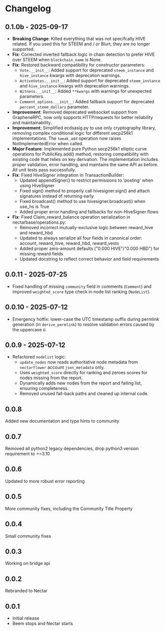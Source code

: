 # Changelog

## 0.1.0b - 2025-09-17

- **Breaking Change**: Killed everything that was not specifcally HIVE related. If you used this for STEEM and / or Blurt, they are no longer supported.
- **Fix**: Corrected inverted fallback logic in chain detection to prefer HIVE over STEEM when `blockchain_name` is None.
- **Fix**: Restored backward compatibility for constructor parameters:
  - `Vote.__init__`: Added support for deprecated `steem_instance` and `hive_instance` kwargs with deprecation warnings.
  - `ActiveVotes.__init__`: Added support for deprecated `steem_instance` and `hive_instance` kwargs with deprecation warnings.
  - `Witness.__init__`: Added `**kwargs` with warnings for unexpected parameters.
  - `Comment_options.__init__`: Added fallback support for deprecated `percent_steem_dollars` parameter.
- **Improvement**: Removed deprecated websocket support from GrapheneRPC, now only supports HTTP/requests for better reliability and maintainability.
- **Improvement**: Simplified ecdsasig.py to use only cryptography library, removing complex conditional logic for different secp256k1 implementations. The `tweak_add` operation now raises NotImplementedError when called.
- **Major Feature**: Implemented pure Python secp256k1 elliptic curve operations for PublicKey.add() method, restoring compatibility with existing code that relies on key derivation. The implementation includes proper validation, error handling, and maintains the same API as before. All unit tests pass successfully.
- **Fix**: Fixed HiveSigner integration in TransactionBuilder:
  - Updated appendSigner() to restrict permissions to 'posting' when using HiveSigner
  - Fixed sign() method to properly call hivesigner.sign() and attach signatures instead of returning early
  - Fixed broadcast() method to use hivesigner.broadcast() when use_hs is True
  - Added proper error handling and fallbacks for non-HiveSigner flows
- **Fix**: Fixed Claim_reward_balance operation serialization in nectarbase/operations.py:
  - Removed incorrect mutually-exclusive logic between reward_hive and reward_hbd
  - Updated to always serialize all four fields in canonical order: account, reward_hive, reward_hbd, reward_vests
  - Added proper zero-amount defaults ("0.000 HIVE"/"0.000 HBD") for missing reward fields
  - Updated docstring to reflect correct behavior and field requirements

## 0.0.11 - 2025-07-25

- Fixed handling of missing `community` field in comments (`Comment`) and improved `weighted_score` type check in node list ranking (`NodeList`).

## 0.0.10 - 2025-07-12

- Emergency hotfix: lower-case the UTC timestamp suffix during permlink generation (in `derive_permlink`) to resolve validation errors caused by the uppercase `U`.

## 0.0.9 - 2025-07-12

- Refactored `nodelist` logic:
  - `update_nodes` now reads authoritative node metadata from `nectarflower` account `json_metadata` only.
  - Uses `weighted_score` directly for ranking and zeroes scores for nodes missing from the report.
  - Dynamically adds new nodes from the report and failing list, ensuring completeness.
  - Removed unused fall-back paths and cleaned up internal code.

## 0.0.8

Added new documentation and type hints to community

## 0.0.7

Removed all python2 legacy dependencies, drop python3 version requirement to >=3.10

## 0.0.6

Updated to more robust error reporting

## 0.0.5

More community fixes, including the Community Title Property

## 0.0.4

Small community fixes

## 0.0.3

Working on bridge api

## 0.0.2

Rebranded to Nectar

## 0.0.1

- Initial release
- Beem stops and Nectar starts
